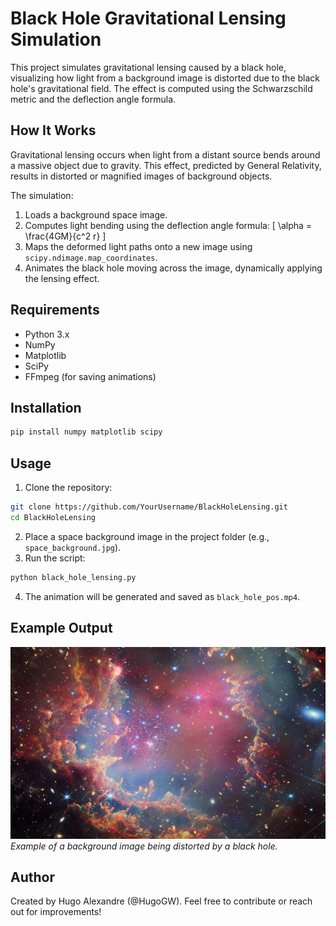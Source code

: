 # Black Hole Gravitational Lensing Simulation

This project simulates gravitational lensing caused by a black hole, visualizing how light from a background image is distorted due to the black hole's gravitational field. The effect is computed using the Schwarzschild metric and the deflection angle formula.

## How It Works
Gravitational lensing occurs when light from a distant source bends around a massive object due to gravity. This effect, predicted by General Relativity, results in distorted or magnified images of background objects.

The simulation:
1. Loads a background space image.
2. Computes light bending using the deflection angle formula:
   \[ \alpha = \frac{4GM}{c^2 r} \]
3. Maps the deformed light paths onto a new image using `scipy.ndimage.map_coordinates`.
4. Animates the black hole moving across the image, dynamically applying the lensing effect.

## Requirements
- Python 3.x
- NumPy
- Matplotlib
- SciPy
- FFmpeg (for saving animations)

## Installation
```sh
pip install numpy matplotlib scipy
```

## Usage
1. Clone the repository:
```sh
git clone https://github.com/YourUsername/BlackHoleLensing.git
cd BlackHoleLensing
```
2. Place a space background image in the project folder (e.g., `space_background.jpg`).
3. Run the script:
```sh
python black_hole_lensing.py
```
4. The animation will be generated and saved as `black_hole_pos.mp4`.

## Example Output
![Gravitational Lensing](space_background.jpg)  
*Example of a background image being distorted by a black hole.*

## Author
Created by Hugo Alexandre (@HugoGW). Feel free to contribute or reach out for improvements!

